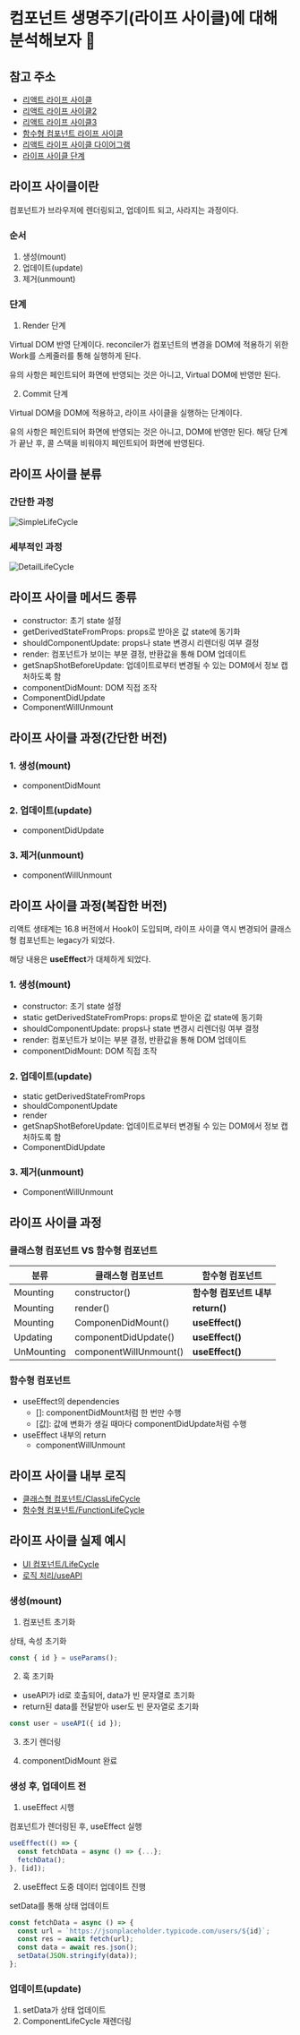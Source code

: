 # 컴포넌트 생명주기(라이프 사이클)에 대해 분석해보자 🎯

## 참고 주소

- [리액트 라이프 사이클](https://velog.io/@remon/React-%EB%A6%AC%EC%95%A1%ED%8A%B8-%EB%9D%BC%EC%9D%B4%ED%94%84-%EC%82%AC%EC%9D%B4%ED%81%B4)
- [리액트 라이프 사이클2](https://react.vlpt.us/basic/25-lifecycle.html/)
- [리액트 라이프 사이클3](https://laurent.tistory.com/entry/React-%EC%BB%B4%ED%8F%AC%EB%84%8C%ED%8A%B8%EC%9D%98-%EC%83%9D%EB%AA%85-%EC%A3%BC%EA%B8%B0Life-Cycle)
- [함수형 컴포넌트 라이프 사이클](https://yooneeee.tistory.com/45)
- [리액트 라이프 사이클 다이어그램](https://projects.wojtekmaj.pl/react-lifecycle-methods-diagram/)
- [라이프 사이클 단계](https://goidle.github.io/react/in-depth-react-intro/)

## 라이프 사이클이란

컴포넌트가 브라우저에 렌더링되고, 업데이트 되고, 사라지는 과정이다.

### 순서

1. 생성(mount)
2. 업데이트(update)
3. 제거(unmount)

### 단계

1. Render 단계

Virtual DOM 반영 단계이다.
reconciler가 컴포넌트의 변경을 DOM에 적용하기 위한 Work를 스케줄러를 통해 실행하게 된다.

유의 사항은 페인트되어 화면에 반영되는 것은 아니고, Virtual DOM에 반영만 된다.

2. Commit 단계

Virtual DOM을 DOM에 적용하고, 라이프 사이클을 실행하는 단계이다.

유의 사항은 페인트되어 화면에 반영되는 것은 아니고, DOM에 반영만 된다.
해당 단계가 끝난 후, 콜 스택을 비워야지 페인트되어 화면에 반영된다.

## 라이프 사이클 분류

### 간단한 과정

![SimpleLifeCycle](./SimpleLifeCycle.png)

### 세부적인 과정

![DetailLifeCycle](./DetailLifeCycle.png)

## 라이프 사이클 메서드 종류

- constructor: 초기 state 설정
- getDerivedStateFromProps: props로 받아온 값 state에 동기화
- shouldComponentUpdate: props나 state 변경시 리렌더링 여부 결정
- render: 컴포넌트가 보이는 부분 결정, 반환값을 통해 DOM 업데이트
- getSnapShotBeforeUpdate: 업데이트로부터 변경될 수 있는 DOM에서 정보 캡처하도록 함
- componentDidMount: DOM 직접 조작
- ComponentDidUpdate
- ComponentWillUnmount

## 라이프 사이클 과정(간단한 버전)

### 1. 생성(mount)

- componentDidMount

### 2. 업데이트(update)

- componentDidUpdate

### 3. 제거(unmount)

- componentWillUnmount

## 라이프 사이클 과정(복잡한 버전)

리액트 생태계는 16.8 버전에서 Hook이 도입되며, 라이프 사이클 역시 변경되어 클래스형 컴포넌트는 legacy가 되었다.

해당 내용은 **useEffect**가 대체하게 되었다.

### 1. 생성(mount)

- constructor: 초기 state 설정
- static getDerivedStateFromProps: props로 받아온 값 state에 동기화
- shouldComponentUpdate: props나 state 변경시 리렌더링 여부 결정
- render: 컴포넌트가 보이는 부분 결정, 반환값을 통해 DOM 업데이트
- componentDidMount: DOM 직접 조작

### 2. 업데이트(update)

- static getDerivedStateFromProps
- shouldComponentUpdate
- render
- getSnapShotBeforeUpdate: 업데이트로부터 변경될 수 있는 DOM에서 정보 캡처하도록 함
- ComponentDidUpdate

### 3. 제거(unmount)

- ComponentWillUnmount

## 라이프 사이클 과정

### 클래스형 컴포넌트 VS 함수형 컴포넌트

| **분류**   | **클래스형 컴포넌트**  | **함수형 컴포넌트**      |
| ---------- | ---------------------- | ------------------------ |
| Mounting   | constructor()          | **함수형 컴포넌트 내부** |
| Mounting   | render()               | **return()**             |
| Mounting   | ComponenDidMount()     | **useEffect()**          |
| Updating   | componentDidUpdate()   | **useEffect()**          |
| UnMounting | componentWillUnmount() | **useEffect()**          |

### 함수형 컴포넌트

- useEffect의 dependencies
  - []: componentDidMount처럼 한 번만 수행
  - [값]: 값에 변화가 생길 때마다 componentDidUpdate처럼 수행
- useEffect 내부의 return
  - componentWillUnmount

## 라이프 사이클 내부 로직

- [클래스형 컴포넌트/ClassLifeCycle](https://github.com/minjeongss/React-Ts-Practice/blob/main/LifeCycle/ClassLifeCycle.jsx)
- [함수형 컴포넌트/FunctionLifeCycle](https://github.com/minjeongss/React-Ts-Practice/blob/main/LifeCycle/FunctionLifeCycle.jsx)

## 라이프 사이클 실제 예시

- [UI 컴포넌트/LifeCycle](https://github.com/minjeongss/React-Ts-Practice/blob/main/LifeCycle/LifeCycle.jsx)
- [로직 처리/useAPI](https://github.com/minjeongss/React-Ts-Practice/blob/main/LifeCycle/useAPI.js)

### 생성(mount)

1. 컴포넌트 초기화

상태, 속성 초기화

```jsx
const { id } = useParams();
```

2. 훅 초기화

- useAPI가 id로 호출되어, data가 빈 문자열로 초기화
- return된 data를 전달받아 user도 빈 문자열로 초기화

```jsx
const user = useAPI({ id });
```

3. 초기 렌더링

4. componentDidMount 완료

### 생성 후, 업데이트 전

1. useEffect 시행

컴포넌트가 렌더링된 후, useEffect 실행

```jsx
useEffect(() => {
  const fetchData = async () => {...};
  fetchData();
}, [id]);
```

2. useEffect 도중 데이터 업데이트 진행

setData를 통해 상태 업데이트

```jsx
const fetchData = async () => {
  const url = `https://jsonplaceholder.typicode.com/users/${id}`;
  const res = await fetch(url);
  const data = await res.json();
  setData(JSON.stringify(data));
};
```

### 업데이트(update)

1. setData가 상태 업데이트
2. ComponentLifeCycle 재렌더링
